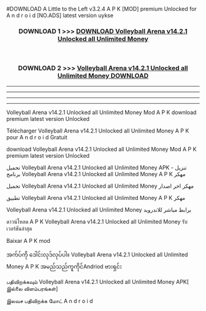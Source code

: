 #DOWNLOAD A Little to the Left v3.2.4 A P K [MOD] premium Unlocked for A n d r o i d [NO.ADS] latest version uykse 



<div align="center">

<h3>DOWNLOAD 1 >>> <a href="https://downloadmod1.web.app/?judul=Volleyball Arena v14.2.1 Unlocked all Unlimited Money ">DOWNLOAD Volleyball Arena v14.2.1 Unlocked all Unlimited Money </a></h3><br>

<h3>DOWNLOAD 2 >>> <a href="https://downloadmod1.web.app/?judul=Volleyball Arena v14.2.1 Unlocked all Unlimited Money ">Volleyball Arena v14.2.1 Unlocked all Unlimited Money  DOWNLOAD </a></h3>

</div>


----------------------------------------------------------

----------------------------------------------------------

----------------------------------------------------------

----------------------------------------------------------


Volleyball Arena v14.2.1 Unlocked all Unlimited Money  Mod A P K download premium latest version Unlocked

Télécharger Volleyball Arena v14.2.1 Unlocked all Unlimited Money  A P K pour A n d r o i d Gratuit

download Volleyball Arena v14.2.1 Unlocked all Unlimited Money  Mod A P K premium latest version Unlocked

تحميل Volleyball Arena v14.2.1 Unlocked all Unlimited Money  APK - تنزيل برنامج Volleyball Arena v14.2.1 Unlocked all Unlimited Money  A P K مهكر

تحميل Volleyball Arena v14.2.1 Unlocked all Unlimited Money  مهكر اخر اصدار

تطبيق Volleyball Arena v14.2.1 Unlocked all Unlimited Money  A P K مهكر

Volleyball Arena v14.2.1 Unlocked all Unlimited Money  برابط مباشر للاندرويد

ดาวน์โหลด A P K Volleyball Arena v14.2.1 Unlocked all Unlimited Money  รับเวอร์ชันล่าสุด

Baixar A P K mod

အက်ပ်ကို ဒေါင်းလုဒ်လုပ်ပါ။ Volleyball Arena v14.2.1 Unlocked all Unlimited Money  A P K အမည်သည်ကူကိုင်Andriod ဗားရှင်း

பதிவிறக்கவும் Volleyball Arena v14.2.1 Unlocked all Unlimited Money  APK[ இல்லை விளம்பரங்கள்] 
 
இலவச பதிவிறக்க மோட் A n d r o i d



